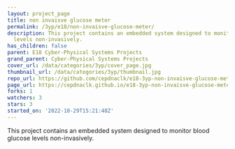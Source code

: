 ```yaml
---
layout: project_page
title: non invaisve glucose meter
permalink: /3yp/e18/non-invaisve-glucose-meter/
description: This project contains an embedded system designed to monitor blood glucose
  levels non-invasively.
has_children: false
parent: E18 Cyber-Physical Systems Projects
grand_parent: Cyber-Physical Systems Projects
cover_url: /data/categories/3yp/cover_page.jpg
thumbnail_url: /data/categories/3yp/thumbnail.jpg
repo_url: https://github.com/cepdnaclk/e18-3yp-non-invaisve-glucose-meter
page_url: https://cepdnaclk.github.io/e18-3yp-non-invaisve-glucose-meter
forks: 1
watchers: 3
stars: 3
started_on: '2022-10-29T15:21:48Z'
---
```


This project contains an embedded system designed to monitor blood glucose levels non-invasively.